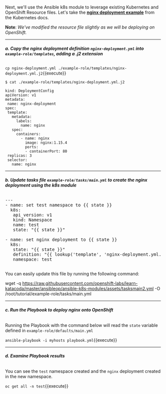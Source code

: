Next, we'll use the Ansible k8s module to leverage existing Kubernetes and OpenShift Resource files. Let's take the **[nginx deployment example](https://kubernetes.io/docs/concepts/workloads/controllers/deployment/#creating-a-deployment)**
 from the Kubernetes docs.  

 **Note**: *We've modified the resource file slightly as we will be deploying
  on OpenShift.*

---

 ###### **a. Copy the nginx deployment definition `nginx-deployment.yml` into `example-role/templates`, adding a .j2 extension**

 `cp nginx-deployment.yml ./example-role/templates/nginx-deployment.yml.j2`{{execute}}

 ```
$ cat ./example-role/templates/nginx-deployment.yml.j2

kind: DeploymentConfig
apiVersion: v1
metadata:
  name: nginx-deployment
spec:
  template:
    metadata:
      labels:
        name: nginx
    spec:
      containers:
        - name: nginx
          image: nginx:1.15.4
          ports:
          - containerPort: 80
  replicas: 3
  selector:
    name: nginx
 ```
---


 ###### **b. Update tasks file `example-role/tasks/main.yml` to create the nginx deployment using the k8s module**

 <pre class="file">
---
- name: set test namespace to {{ state }}
  k8s:
   api_version: v1
   kind: Namespace
   name: test
   state: "{{ state }}"

- name: set nginx deployment to {{ state }}
  k8s:
   state: "{{ state }}"
   definition: "{{ lookup('template', 'nginx-deployment.yml.j2') }}"
   namespace: test
 </pre>

You can easily update this file by running the following command:

wget -q https://raw.githubusercontent.com/openshift-labs/learn-katacoda/master/ansibleop/ansible-k8s-modules/assets/tasksmain2.yml -O /root/tutorial/example-role/tasks/main.yml

---

###### **c. Run the Playbook to deploy nginx onto OpenShift**

Running the Playbook with the command below will read the `state` variable defined in `example-role/defaults/main.yml`

 `ansible-playbook -i myhosts playbook.yml`{{execute}}

---

###### **d. Examine Playbook results**
You can see the `test` namespace created and the `nginx` deployment created in the new namespace.

`oc get all -n test`{{execute}}